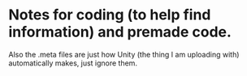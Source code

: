 # Notes for coding (to help find information) and premade code.

Also the .meta files are just how Unity (the thing I am uploading with) automatically makes, just ignore them.

